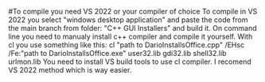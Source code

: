 #To compile you need VS 2022 or your compiler of choice
To compile in VS 2022 you select "windows desktop application" and paste the code from the main branch from folder:
"C++ GUI Installers" and build it.
On command line you need to manualy install c++ compiler and compile it yourself.
With cl you use something like this: cl "path to DarioInstallsOffice.cpp" /EHsc /Fe:"path to DarioInstallsOffice.exe" user32.lib gdi32.lib shell32.lib urlmon.lib
You need to install VS build tools to use cl compiler.
I recomend VS 2022 method which is way easier.
